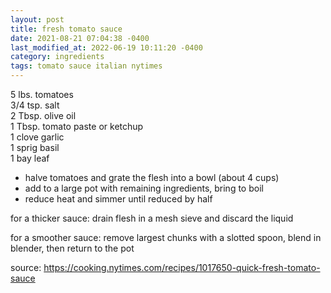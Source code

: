 ```yaml
---
layout: post
title: fresh tomato sauce
date: 2021-08-21 07:04:38 -0400
last_modified_at: 2022-06-19 10:11:20 -0400
category: ingredients
tags: tomato sauce italian nytimes
---
```


5 lbs. tomatoes  
3/4 tsp. salt  
2 Tbsp. olive oil  
1 Tbsp. tomato paste or ketchup  
1 clove garlic  
1 sprig basil  
1 bay leaf  
* halve tomatoes and grate the flesh into a bowl (about 4 cups)
* add to a large pot with remaining ingredients, bring to boil
* reduce heat and simmer until reduced by half

for a thicker sauce: drain flesh in a mesh sieve and discard the liquid

for a smoother sauce: remove largest chunks with a slotted spoon, blend in blender,
  then return to the pot

source: <https://cooking.nytimes.com/recipes/1017650-quick-fresh-tomato-sauce>
